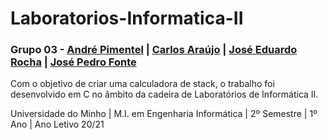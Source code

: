 # Laboratorios-Informatica-II

### Grupo 03 - [André Pimentel](https://github.com/APF-git)  |  [Carlos Araújo](https://github.com/carlosdeveloper95) | [José Eduardo Rocha](https://github.com/Eduard0Rocha)  |  [José Pedro Fonte](https://github.com/josef8) 

Com o objetivo de criar uma calculadora de stack, o trabalho foi desenvolvido em C no âmbito da cadeira de Laboratórios de Informática II.

Universidade do Minho | M.I. em Engenharia Informática | 2º Semestre | 1º Ano | Ano Letivo 20/21
